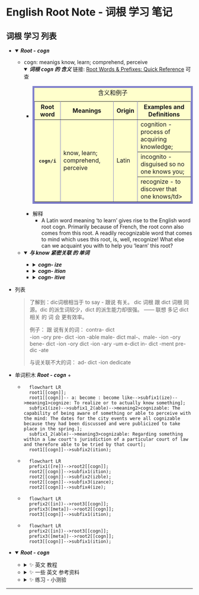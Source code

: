 # English Root Note - 词根 学习 笔记
## <a id="english-root-cogn">词根 学习 列表</a>
  * <details open>
        <summary>
            <i><b>Root - <kbd>cogn</kbd></b></i>
        </summary>
        <ul style="disc">
           <li><kbd>cogn</kbd>: meanigs know, learn; comprehend, perceive
               <details open>
                   <summary>
                       <i><b>词根 <kbd>cogn</kbd> 的 含义</b></i>
                       链接: <a href="https://www.learnthat.org/pages/view/roots.html">Root Words & Prefixes: Quick Reference</a> 可查
                   </summary>
                   <ul>
                       <li>
                           <!-- <table cellspacing="5"> -->
                           <table cellspacing="5" border="5" bordercolor="#8080cc" bordercolorlight="#8080c0" bordercolordark="#400080" bgcolor="#ffffcc">
                               <caption>含义和例子</caption>
                               <tr>
                                   <th>Root word</th>
                                   <th>Meanings</th>
                                   <th>Origin</th>
                                   <th>Examples and Definitions</th>
                               </tr>
                               <tr>
                                   <th rowspan="3"><kbd>cogn/i</kbd></th>
                                   <td rowspan="3">know, learn; comprehend, perceive</td>
                                   <td rowspan="3">Latin</td>
                                   <td>cognition - process of acquiring knowledge;</td>
                               </tr>
                               <tr>
                                   <td>incognito - disguised so no one knows you;</td>
                               </tr>
                               <tr>
                                   <td>recognize - to discover that one knows/td>
                               </tr>
                           </table>
                       </li>
                       <li>解释
                           <ul>
                               <li>A Latin word meaning ‘to learn’ gives rise to the English word root cogn. Primarily because of French, the root conn also comes from this root. A readily recognizable word that comes to mind which uses this root, is, well, recognize! What else can we acquaint you with to help you ‘learn’ this root?
                               </li>
                           </ul>
                       </li>
                   </ul>
               </details>
           </li>
           <li>
               <details open>
                   <summary>
                       <i><b>与 know 紧密关联 的 单词</b></i>
                   </summary>
                   <ul>
                       <li>
                           <details>
                               <summary>
                                   <i><b>cogn- ize</b></i>
                               </summary>
                               <ul>
                                   <li>
                                       <details>
                                           <summary>
                                               <i><b>cogn- izable</b></i>
                                           </summary>
                                           <ul>
                                               <li>
                                                   <details>
                                                       <summary>
                                                           <i><b>cogn- izably</b></i>
                                                       </summary>
                                                       <ul>
                                                           <li>cogn- izably</li>
                                                       </ul>
                                                   </details>
                                               </li>
                                           </ul>
                                       </details>
                                    </li>
                                   <li>
                                       <details>
                                           <summary>
                                               <i><b>cogn- izance</b></i>
                                           </summary>
                                           <ul>
                                               <li>
                                                   <details>
                                                       <summary>
                                                           <i><b>cogn- izant</b></i>
                                                       </summary>
                                                       <ul>
                                                           <li>cogn- izant</li>
                                                       </ul>
                                                   </details>
                                               </li>
                                           </ul>
                                       </details>
                                    </li>
                               </ul>
                           </details>
                       </li>
                       <li>
                           <details>
                               <summary>
                                   <i><b>cogn- ition</b></i>
                               </summary>
                               <ul>
                                   <li>
                                       <details>
                                           <summary>
                                               <i><b>cogn- itional</b></i>
                                           </summary>
                                           <ul>
                                               <li>cogn- itional
                                               </li>
                                           </ul>
                                       </details>
                                   </li>
                               </ul>
                           </details>
                       </li>
                       <li>
                           <details>
                               <summary>
                                   <i><b>cogn- itive</b></i>
                               </summary>
                               <ul>
                                   <li>cogn- itive
                                   </li>
                               </ul>
                           </details>
                       </li>
                   </ul>
               </details>
           </li>
        </ul>
    </details>


  * 列表
      >了解到：dic词根相当于 to say - 跟说 有关。
      >dic 词根 跟 dict 词根 同源。dic 的派生词较少，dict 的派生能力却很强。
      > ——  联想 多记 dict 相关 的 词 会 更有效率。
      >
      >例子：
      >跟 说有关的词：
      >contra- dict  
      >                            -ion 
      >                            -ory
      >pre- dict
      >                            -ion
      >                            -able
      >male- dict                 mal-、male-
      >                            -ion
      >                            -ory
      >bene- dict
      >                            -ion
      >                            -ory
      >dict
      >                            -ion
      >                                     -ary
      >                            -um
      >e-dict
      >in- dict
      >                 -ment
      >pre- dic
      >                -ate
      >
      >与说关联不大的词：
      >ad- dict
      >                            -ion
      >dedicate



  * 单词积木 <i><b>Root - <kbd>cogn</kbd></b></i>
    + 
    + ```mermaid
        flowchart LR
        root1[[cogn]];
        root1[[cogn]]-- a: become : become like-->subfix1(ize)-->meaning1>cognize: To realize or to actually know something];
        subfix1(ize)-->subfix1_2(able)-->meaning2>cognizable: The capability of being aware of something or able to perceive with the mind: The dates for the city events were all cognizable because they had been discussed and were publicized to take place in the spring.];
        subfix1_2(able)-->meaning3>cognizable: Regarding something within a law court's jurisdiction of a particular court of law and therefore able to be tried by that court];
        root1[[cogn]]-->subfix2(ition);
      ```
    + ```mermaid
        flowchart LR
        prefix1([re])-->root2[[cogn]];
        root2[[cogn]]-->subfix1(ition);
        root2[[cogn]]-->subfix2(izble);
        root2[[cogn]]-->subfix3(izance);
        root2[[cogn]]-->subfix4(ize);
      ```
    + ```mermaid
        flowchart LR
        prefix2([in])-->root3[[cogn]];
        prefix3([meta])-->root2[[cogn]];
        root3[[cogn]]-->subfix1(ition);
      ```
      
    + ```mermaid
        flowchart LR
        prefix2([in])-->root3[[cogn]];
        prefix3([meta])-->root2[[cogn]];
        root3[[cogn]]-->subfix1(ition);
      ```
      
  * <details open>
        <summary>
         <i><b>Root - <kbd>cogn</kbd></b></i>
        </summary>
        <ul style="disc">
           <li>
               <details>
                  <summary>
                      ✨ 英文 教程
                  </summary>
                  <ul>
                      <li>
                          <details>
                             <summary>
                                🔸 <kbd>cogn</kbd> - learn, know
                             </summary>
                             <ul>
                                 <li> ✨ this article is good 👉 <a href="https://www.membean.com/rootcasts/cogn-learn/">Mental Cogs Cognition: cogn-learn</a>
                                 </li>
                                 <li> ✨ 与 上一篇 相同，只是网址 和 编排 不同 ，前篇 更新一些 👉 <a href="https://membean.com/roots/cogn-learn"><kbd>cogn</kbd> - learn, know</a>
                                 </li>
                             </ul>
                          </details>
                      </li>
                      <li>
                          <details>
                             <summary>
                                 🔸 <a href="https://wordinfo.info">English Word Information - Word Info about English Vocabulary</a> 提供的教程
                             </summary>
                             <ul>
                                 <li> ✨ English Word Information - Word Info about English Vocabulary 👉 <a href="https://wordinfo.info/unit/519"><kbd>cogni-</kbd>, <kbd>cogn-</kbd>, <kbd>cognosc-</kbd> 🔹 Latin: know, learn; comprehend, perceive</a>
                                 </li>
                             </ul>
                          </details>
                      </li>
                      <li>
                          <details>
                             <summary>
                                 🔸 <a href="https://thepickledspruit.org"> </a> 这个网站 博主 Mona 提供 的 关于 学习 cogn 词根 的 一些 知识
                             </summary>
                             <ul>
                                 <li> ✨ What Is The Meaning Of The Root Word Cogn? 👉 <a href="https://thepickledspruit.org/what-is-the-meaning-of-the-root-word-cogn/">What Is The Meaning Of The Root Word Cogn?</a>
                                 </li>
                             </ul>
                          </details>
                      </li>
                      <li>
                          <details>
                             <summary>
                                 🔸 <a href="https://softca.tistory.com/">softca.tistory.com</a> 提供的一些词根学习教程
                             </summary>
                             <ul>
                                 <li>
                                     <details>
                                        <summary>
                                            ✨ ENGLISH ROOT WORD: <kbd>cogn-</kbd>, <kbd>cognit-</kbd> from Latin cognoscere, cognitus, cognit
                                        </summary>
                                        <ul> 
                                           <li> ✨ ENGLISH ROOT WORD: <kbd>cogn-</kbd>, <kbd>cognit-</kbd> from Latin cognoscere, cognitus, cognit 👉 <a href="https://softca.tistory.com/1643">ENGLISH ROOT WORD: <kbd>cogn-</kbd>, <kbd>cognit-</kbd> from Latin cognoscere, cognitus, cognit</a>
                                           </li>
                                        </ul>
                                      </details>
                                 </li>
                             </ul>
                          </details>
                      </li>
                      <li>
                          <details>
                             <summary>
                                🔸 YouTube 上 的 教程
                             </summary>
                             <ul>
                                 <li>
                                     <details>
                                        <summary>
                                            ✨ VocabularyTV on ESL 提供的教程 👉 <a href="https://www.youtube.com/playlist?list=PLxlCtvzFKXiyfYu91PB8IoMIQt2TwLEkH">Build Vocabulary through Root Words: Most Important Vocabulary Words for SAT/ GRE/CAT/ GMAT/ CLAT/SSC and Other Exams</a>
                                        </summary>
                                        <ul> 
                                           <li> ✨ Word Roots: GNO/ COGN/ CONN and derived words Illustrated ( Vocabulary L-29) 👉 <a href="https://www.youtube.com/watch?v=ju3LC-48Av8">Word Roots: GNO/ COGN/ CONN and derived words Illustrated ( Vocabulary L-29)</a>
                                           </li>
                                        </ul>
                                      </details>
                                 </li>
                                 <li>
                                     <details>
                                        <summary>
                                            ✨ Top 220 Root Words By Nimisha Bansal from India 👉 <a href="https://www.youtube.com/playlist?list=PLQnVQWG46dr1HejeHEewtpGGQd0tCPYpU">Root Words Vocabulary | Nimisha Bansal | Bank | SSC</a>
                                        </summary>
                                        <ul> 
                                           <li> ✨ 创建 Java Application 教程 👉 <a href="https://docs.gradle.org/current/userguide/building_java_projects.html#sec:building_java_applications">Building Java applications</a>
                                           </li>
                                        </ul>
                                      </details>
                                 </li>
                             </ul>
                          </details>
                      </li>
                  </ul>
               </details>
           </li>
           <li>
               <details>
                  <summary>
                      ✨ 一些 英文 参考资料
                  </summary>
                  <ul>
                      <li>
                          <details>
                             <summary>
                                🔸 The Free Dictionary 上 的 关于 <kbd>cogn</kbd> 的 资料
                             </summary>
                             <ul>
                                 <li>
                                     <details>
                                        <summary>
                                            ✨ 包含 词根 cogn 单词 列表
                                        </summary>
                                        <ul> 
                                           <li> ✨ Words containing cogn 👉 <a href="https://www.thefreedictionary.com/words-containing-cogn">Words containing cogn</a>
                                           </li>
                                        </ul>
                                      </details>
                                 </li>
                             </ul>
                          </details>
                      </li>
                  </ul>
               </details>
           </li>
           <li>
               <details>
                  <summary>
                      ✨ 练习 - 小测验
                  </summary>
                  <ul>
                      <li>
                          <details>
                             <summary>
                                🔸 Root Word: "cogn"
                             </summary>
                             <ul>
                                 <li>
                                     <details>
                                        <summary>
                                            ✨ Root Word: "cogn" 👉 <a href="https://quizlet.com/71148312/root-word-cogn-flash-cards/">Root Word: "cogn"</a>
                                        </summary>
                                        <ul> 
                                           <li> ✨ Root Word: "cogn / sci" 👉 <a href="https://quizlet.com/2584543/root-word-cogn-sci-flash-cards/">CRoot Word: "cogn / sci"</a>
                                           </li>
                                           <li> ✨ Root Word: "cogn / sci" - flashcards 👉 <a href="https://quizlet.com/2584543/flashcards">CRoot Word: "cogn / sci"</a>
                                           </li>
                                        </ul>
                                      </details>
                                 </li>
                             </ul>
                          </details>
                      </li>
                  </ul>
               </details>
           </li>
        </ul>
    </details>

----
